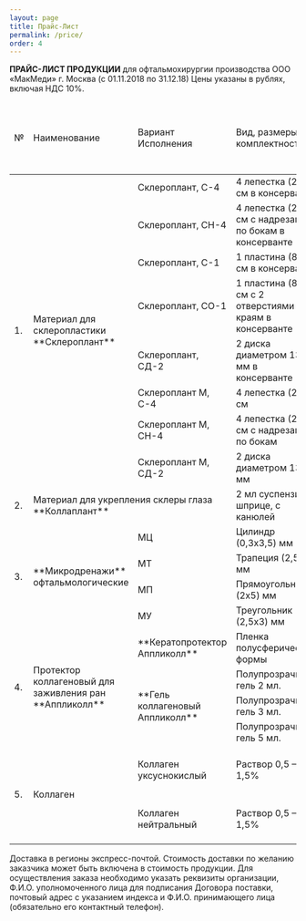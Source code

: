 ```yaml
---
layout: page
title: Прайс-Лист
permalink: /price/
order: 4
---
```



**ПРАЙС-ЛИСТ ПРОДУКЦИИ** для офтальмохирургии производства ООО «МакМеди» г. Москва (с 01.11.2018 по 31.12.18)
Цены указаны в рублях, включая НДС 10%.

<table class="table table-bordered table-rounded">
	<thead> 
		<tr>
			<td>№</td>
			<td>Наименование</td>
			<td>Вариант Исполнения</td>
			<td>Вид, размеры, комплектность</td>
			<td>Вид упаковки</td>
			<td>Цена при заказе от 1 до 10 шт.</td>
			<td>Цена при заказе от 11 до 30 шт.</td>
			<td>Цена при заказе 31 шт. и более</td>
		</tr>
	</thead> 
	<tbody>
		<tr>
			<td rowspan="8">1.</td>
			<td rowspan="8" markdown="span">Материал для склеропластики **Склероплант**</td>
			<td>Склероплант, С-4</td>
			<td>4 лепестка (2х1) см в консерванте</td>
			<td>флакон</td>
			<td>1250-00</td>
			<td>1150-00</td>
			<td>1100-00</td>
		</tr>
		<tr>
			<td>Склероплант, СН-4</td>
			<td>4 лепестка (2х1) см с надрезами по бокам в консерванте</td>
			<td>флакон</td>
			<td>1250-00</td>
			<td>1150-00</td>
			<td>1100-00</td>
		</tr>
		<tr>
			<td>Склероплант, С-1</td>
			<td>1 пластина (8х1) см в консерванте</td>
			<td>флакон</td>
			<td>1250-00</td>
			<td>1150-00</td>
			<td>1100-00</td>
		</tr>
		<tr>
			<td>Склероплант, СО-1</td>
			<td>1 пластина (8х1) см с 2 отверстиями по краям в консерванте</td>
			<td>флакон</td>
			<td>1250-00</td>
			<td>1150-00</td>
			<td>1100-00</td>
		</tr>
		<tr>
			<td>Склероплант, СД-2</td>
			<td>2 диска диаметром 13 мм в консерванте</td>
			<td>флакон</td>
			<td>1250-00</td>
			<td>1150-00</td>
			<td>1100-00</td>
		</tr>
		<tr>
			<td>Склероплант М, С-4</td>
			<td>4 лепестка (2х1) см</td>
			<td>полимерная упаковка<br /></td>
			<td>1250-00</td>
			<td>1150-00</td>
			<td>1100-00</td>
		</tr>
		<tr>
			<td>Склероплант М, СН-4</td>
			<td>4 лепестка (2х1) см с надрезами по бокам</td>
			<td>полимерная упаковка<br /></td>
			<td>1250-00</td>
			<td>1150-00</td>
			<td>1100-00</td>
		</tr>
		<tr>
			<td>Склероплант М, СД-2</td>
			<td>2 диска диаметром 13 мм</td>
			<td>полимерная упаковка<br /></td>
			<td>1250-00</td>
			<td>1150-00</td>
			<td>1100-00</td>
		</tr>
		<tr>
			<td>2.</td>
			<td colspan="2" markdown="span">Материал для укрепления склеры глаза **Коллаплант**</td>
			<td>2 мл суспензии в шприце, с канюлей</td>
			<td>Шприц в полимерной упак.</td>
			<td>1750-00</td>
			<td>1500-00</td>
			<td>1300-00</td>
		</tr>
		<tr>
			<td rowspan="4">3.</td>
			<td rowspan="4" markdown="span">**Микродренажи** офтальмологические</td>
			<td>МЦ</td>
			<td>Цилиндр (0,3х3,5) мм</td>
			<td>полимерная упаковке</td>
			<td>1100-00</td>
			<td>1060-00</td>
			<td>1000-00</td>
		</tr>
		<tr>
			<td>МТ</td>
			<td>Трапеция (2,5х5) мм</td>
			<td>полимерная упаковка</td>
			<td>1100-00</td>
			<td>1060-00</td>
			<td>1000-00</td>
		</tr>
		<tr>
			<td>МП</td>
			<td>Прямоугольник (2х5) мм</td>
			<td>полимерная упаковка</td>
			<td>1100-00</td>
			<td>1060-00</td>
			<td>1000-00</td>
		</tr>
		<tr>
			<td>МУ</td>
			<td>Треугольник (2,5х3) мм</td>
			<td>полимерная упаковка</td>
			<td>1100-00</td>
			<td>1060-00</td>
			<td>1000-00</td>
		</tr>
		<tr>
			<td rowspan="4">4.</td>
			<td rowspan="4" markdown="span">Протектор коллагеновый для заживления ран **Аппликолл**</td>
			<td markdown="span"> **Кератопротектор Аппликолл** </td>
			<td>Пленка полусферической формы</td>
			<td>Флакон или полимерный контейнер</td>
			<td>500-00</td>
			<td>450-00</td>
			<td>400-00</td>
		</tr>
		<tr>
			<td markdown="span" rowspan="3"> **Гель коллагеновый Аппликолл** </td>
			<td>Полупрозрачный гель 2 мл.</td>
			<td rowspan="3">Шприц или флакон полимерный</td>
			<td>750-00</td>
			<td>720-00</td>
			<td>690-00</td>
		</tr>
		<tr>
			<td>Полупрозрачный гель 3 мл.</td>
			<td>850-00</td>
			<td>800-00</td>
			<td>760-00</td>
		</tr>
		<tr>
			<td>Полупрозрачный гель 5 мл.</td>
			<td>990-00</td>
			<td>960-00</td>
			<td>930-00</td>
		</tr>
		<tr>
			<td rowspan="2">5.</td>
			<td rowspan="2">Коллаген</td>
			<td>Коллаген уксуснокислый</td>
			<td>Раствор 0,5 – 1,5%</td>
			<td>Стеклянная или полимерная тара</td>
			<td colspan="3">договорная</td>
		</tr>
		<tr>
			<td>Коллаген нейтральный</td>
			<td>Раствор 0,5 – 1,5%</td>
			<td>Стеклянная или полимерная тара</td>
			<td colspan="3">договорная</td>
		</tr>
	</tbody>
</table>

Доставка в регионы экспресс-почтой. Стоимость доставки по желанию заказчика может быть включена в стоимость продукции. Для осуществления заказа необходимо указать реквизиты организации, Ф.И.О. уполномоченного лица для подписания Договора поставки, почтовый адрес с указанием индекса и Ф.И.О. принимающего лица (обязательно его контактный телефон).
